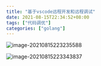 ```yaml
---
title: "基于vscode远程开发和远程调试"
date: 2021-08-15T22:34:52+08:00
tags: ["代码调优"]
categories: ["golang"]
---
```

![image-20210815223235588](https://picgo-img.oss-cn-beijing.aliyuncs.com/md-img/2021-08-15/1629037955.png)

![image-20210815223343837](https://picgo-img.oss-cn-beijing.aliyuncs.com/md-img/2021-08-15/1629038023.png)

